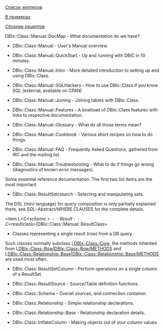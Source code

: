 [Список хелперов](https://metacpan.org/release/DBIx-Class-Helpers)

[В примерах](http://pragmaticperl.com/issues/06/pragmaticperl-06-dbixclass-%D0%B2-%D0%BF%D1%80%D0%B8%D0%BC%D0%B5%D1%80%D0%B0%D1%85.html)

[Сборник рецептов](http://pragmaticperl.com/issues/22/pragmaticperl-22-dbixclass.-%D1%81%D0%B1%D0%BE%D1%80%D0%BD%D0%B8%D0%BA-%D1%80%D0%B5%D1%86%D0%B5%D0%BF%D1%82%D0%BE%D0%B2.html)

DBIx::Class::Manual::DocMap - What documentation do we have?

* DBIx::Class::Manual - User's Manual overview.

* DBIx::Class::Manual::QuickStart - Up and running with DBIC in 10 minutes.

* DBIx::Class::Manual::Intro - More detailed introduction to setting up and using DBIx::Class.

* DBIx::Class::Manual::SQLHackers - How to use DBIx::Class if you know SQL (external, available on CPAN)

* DBIx::Class::Manual::Joining - Joining tables with DBIx::Class.

* DBIx::Class::Manual::Features - A boatload of DBIx::Class features with links to respective documentation.

* DBIx::Class::Manual::Glossary - What do all those terms mean?

* DBIx::Class::Manual::Cookbook - Various short recipes on how to do things.

* DBIx::Class::Manual::FAQ - Frequently Asked Questions, gathered from IRC and the mailing list.

* DBIx::Class::Manual::Troubleshooting - What to do if things go wrong (diagnostics of known error messages).

Some essential reference documentation. The first two list items are the most important.


* DBIx::Class::ResultSet/search - Selecting and manipulating sets.

The DSL (mini-language) for query composition is only partially explained there, see SQL::Abstract/WHERE CLAUSES
for the complete details.

=item L<C<$schema>::Result::C<$resultclass>|DBIx::Class::Manual::ResultClass>
- Classes representing a single result (row) from a DB query.

Such classes normally subclass L<DBIx::Class::Core>, the methods inherited
from L<DBIx::Class::Row|DBIx::Class::Row/METHODS> and
L<DBIx::Class::Relationship::Base|DBIx::Class::Relationship::Base/METHODS>
are used most often.

* DBIx::Class::ResultSetColumn - Perform operations on a single column of a ResultSet.

* DBIx::Class::ResultSource - Source/Table definition functions.

* DBIx::Class::Schema - Overall sources, and connection container.

* DBIx::Class::Relationship - Simple relationship declarations.

* DBIx::Class::Relationship::Base - Relationship declaration details.

* DBIx::Class::InflateColumn - Making objects out of your column values.


